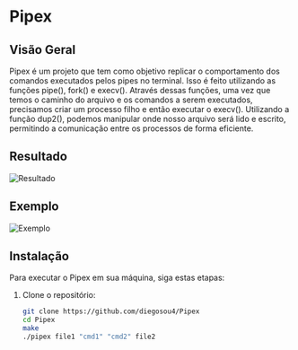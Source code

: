 # Pipex

## Visão Geral
Pipex é um projeto que tem como objetivo replicar o comportamento dos comandos executados pelos pipes no terminal. Isso é feito utilizando as funções pipe(), fork() e execv(). Através dessas funções, uma vez que temos o caminho do arquivo e os comandos a serem executados, precisamos criar um processo filho e então executar o execv(). Utilizando a função dup2(), podemos manipular onde nosso arquivo será lido e escrito, permitindo a comunicação entre os processos de forma eficiente.

## Resultado
![Resultado](https://i.imgur.com/Yd7GttY.png)

## Exemplo

![Exemplo](https://i.imgur.com/SPe2zFq.png)


## Instalação

Para executar o Pipex em sua máquina, siga estas etapas:

1. Clone o repositório:

   ```bash
   git clone https://github.com/diegosou4/Pipex
   cd Pipex
   make
   ./pipex file1 "cmd1" "cmd2" file2

